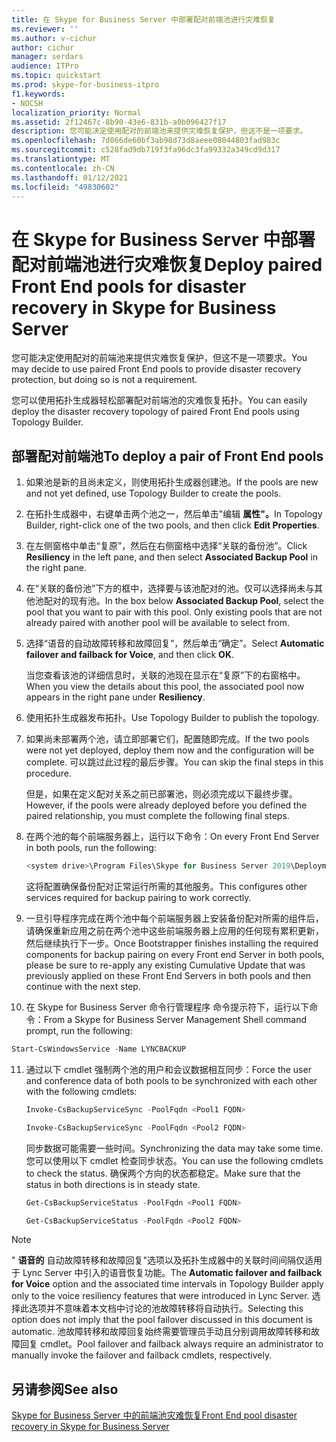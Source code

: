 ```yaml
---
title: 在 Skype for Business Server 中部署配对前端池进行灾难恢复
ms.reviewer: ''
ms.author: v-cichur
author: cichur
manager: serdars
audience: ITPro
ms.topic: quickstart
ms.prod: skype-for-business-itpro
f1.keywords:
- NOCSH
localization_priority: Normal
ms.assetid: 2f12467c-8b90-43e6-831b-a0b096427f17
description: 您可能决定使用配对的前端池来提供灾难恢复保护，但这不是一项要求。
ms.openlocfilehash: 7d066de60bf3ab98d73d8aeee08044803fad983c
ms.sourcegitcommit: c528fad9db719f3fa96dc3fa99332a349cd9d317
ms.translationtype: MT
ms.contentlocale: zh-CN
ms.lasthandoff: 01/12/2021
ms.locfileid: "49830602"
---
```

# <a name="deploy-paired-front-end-pools-for-disaster-recovery-in-skype-for-business-server"></a><span data-ttu-id="78f9d-103">在 Skype for Business Server 中部署配对前端池进行灾难恢复</span><span class="sxs-lookup"><span data-stu-id="78f9d-103">Deploy paired Front End pools for disaster recovery in Skype for Business Server</span></span>
 
<span data-ttu-id="78f9d-104">您可能决定使用配对的前端池来提供灾难恢复保护，但这不是一项要求。</span><span class="sxs-lookup"><span data-stu-id="78f9d-104">You may decide to use paired Front End pools to provide disaster recovery protection, but doing so is not a requirement.</span></span>
  
<span data-ttu-id="78f9d-105">您可以使用拓扑生成器轻松部署配对前端池的灾难恢复拓扑。</span><span class="sxs-lookup"><span data-stu-id="78f9d-105">You can easily deploy the disaster recovery topology of paired Front End pools using Topology Builder.</span></span> 
  
## <a name="to-deploy-a-pair-of-front-end-pools"></a><span data-ttu-id="78f9d-106">部署配对前端池</span><span class="sxs-lookup"><span data-stu-id="78f9d-106">To deploy a pair of Front End pools</span></span>

1. <span data-ttu-id="78f9d-107">如果池是新的且尚未定义，则使用拓扑生成器创建池。</span><span class="sxs-lookup"><span data-stu-id="78f9d-107">If the pools are new and not yet defined, use Topology Builder to create the pools.</span></span>
    
2. <span data-ttu-id="78f9d-108">在拓扑生成器中，右键单击两个池之一，然后单击"编辑 **属性"。**</span><span class="sxs-lookup"><span data-stu-id="78f9d-108">In Topology Builder, right-click one of the two pools, and then click **Edit Properties**.</span></span>
    
3. <span data-ttu-id="78f9d-109">在左侧窗格中单击“复原”，然后在右侧窗格中选择“关联的备份池”。</span><span class="sxs-lookup"><span data-stu-id="78f9d-109">Click **Resiliency** in the left pane, and then select **Associated Backup Pool** in the right pane.</span></span>
    
4. <span data-ttu-id="78f9d-p101">在“关联的备份池”下方的框中，选择要与该池配对的池。仅可以选择尚未与其他池配对的现有池。</span><span class="sxs-lookup"><span data-stu-id="78f9d-p101">In the box below **Associated Backup Pool**, select the pool that you want to pair with this pool. Only existing pools that are not already paired with another pool will be available to select from.</span></span>
    
5. <span data-ttu-id="78f9d-112">选择“语音的自动故障转移和故障回复”，然后单击“确定”。</span><span class="sxs-lookup"><span data-stu-id="78f9d-112">Select **Automatic failover and failback for Voice**, and then click **OK**.</span></span>
    
    <span data-ttu-id="78f9d-113">当您查看该池的详细信息时，关联的池现在显示在“复原”下的右窗格中。</span><span class="sxs-lookup"><span data-stu-id="78f9d-113">When you view the details about this pool, the associated pool now appears in the right pane under **Resiliency**.</span></span> 
    
6. <span data-ttu-id="78f9d-114">使用拓扑生成器发布拓扑。</span><span class="sxs-lookup"><span data-stu-id="78f9d-114">Use Topology Builder to publish the topology.</span></span>
    
7. <span data-ttu-id="78f9d-115">如果尚未部署两个池，请立即部署它们，配置随即完成。</span><span class="sxs-lookup"><span data-stu-id="78f9d-115">If the two pools were not yet deployed, deploy them now and the configuration will be complete.</span></span> <span data-ttu-id="78f9d-116">可以跳过此过程的最后步骤。</span><span class="sxs-lookup"><span data-stu-id="78f9d-116">You can skip the final steps in this procedure.</span></span>
    
    <span data-ttu-id="78f9d-117">但是，如果在定义配对关系之前已部署池，则必须完成以下最终步骤。</span><span class="sxs-lookup"><span data-stu-id="78f9d-117">However, if the pools were already deployed before you defined the paired relationship, you must complete the following final steps.</span></span>
    
8. <span data-ttu-id="78f9d-118">在两个池的每个前端服务器上，运行以下命令：</span><span class="sxs-lookup"><span data-stu-id="78f9d-118">On every Front End Server in both pools, run the following:</span></span>
    
   ```powershell
   <system drive>\Program Files\Skype for Business Server 2019\Deployment\Bootstrapper.exe 
   ```

    <span data-ttu-id="78f9d-119">这将配置确保备份配对正常运行所需的其他服务。</span><span class="sxs-lookup"><span data-stu-id="78f9d-119">This configures other services required for backup pairing to work correctly.</span></span>
    
9. <span data-ttu-id="78f9d-120">一旦引导程序完成在两个池中每个前端服务器上安装备份配对所需的组件后，请确保重新应用之前在两个池中这些前端服务器上应用的任何现有累积更新，然后继续执行下一步。</span><span class="sxs-lookup"><span data-stu-id="78f9d-120">Once Bootstrapper finishes installing the required components for backup pairing on every Front end Server in both pools, please be sure to re-apply any existing Cumulative Update that was previously applied on these Front End Servers in both pools and then continue with the next step.</span></span>

10. <span data-ttu-id="78f9d-121">在 Skype for Business Server 命令行管理程序 命令提示符下，运行以下命令：</span><span class="sxs-lookup"><span data-stu-id="78f9d-121">From a Skype for Business Server Management Shell command prompt, run the following:</span></span> 
    
   ```powershell
   Start-CsWindowsService -Name LYNCBACKUP
   ```

11. <span data-ttu-id="78f9d-122">通过以下 cmdlet 强制两个池的用户和会议数据相互同步：</span><span class="sxs-lookup"><span data-stu-id="78f9d-122">Force the user and conference data of both pools to be synchronized with each other with the following cmdlets:</span></span>
    
    ```powershell
    Invoke-CsBackupServiceSync -PoolFqdn <Pool1 FQDN>
    ```

    ```powershell
    Invoke-CsBackupServiceSync -PoolFqdn <Pool2 FQDN>
    ```

    <span data-ttu-id="78f9d-123">同步数据可能需要一些时间。</span><span class="sxs-lookup"><span data-stu-id="78f9d-123">Synchronizing the data may take some time.</span></span> <span data-ttu-id="78f9d-124">您可以使用以下 cmdlet 检查同步状态。</span><span class="sxs-lookup"><span data-stu-id="78f9d-124">You can use the following cmdlets to check the status.</span></span> <span data-ttu-id="78f9d-125">确保两个方向的状态都稳定。</span><span class="sxs-lookup"><span data-stu-id="78f9d-125">Make sure that the status in both directions is in steady state.</span></span>
    
    ```powershell
    Get-CsBackupServiceStatus -PoolFqdn <Pool1 FQDN>
    ```

    ```powershell
    Get-CsBackupServiceStatus -PoolFqdn <Pool2 FQDN>
    ```

> [!NOTE]
> <span data-ttu-id="78f9d-126">" **语音的** 自动故障转移和故障回复"选项以及拓扑生成器中的关联时间间隔仅适用于 Lync Server 中引入的语音恢复功能。</span><span class="sxs-lookup"><span data-stu-id="78f9d-126">The **Automatic failover and failback for Voice** option and the associated time intervals in Topology Builder apply only to the voice resiliency features that were introduced in Lync Server.</span></span> <span data-ttu-id="78f9d-127">选择此选项并不意味着本文档中讨论的池故障转移将自动执行。</span><span class="sxs-lookup"><span data-stu-id="78f9d-127">Selecting this option does not imply that the pool failover discussed in this document is automatic.</span></span> <span data-ttu-id="78f9d-128">池故障转移和故障回复始终需要管理员手动且分别调用故障转移和故障回复 cmdlet。</span><span class="sxs-lookup"><span data-stu-id="78f9d-128">Pool failover and failback always require an administrator to manually invoke the failover and failback cmdlets, respectively.</span></span>
  
## <a name="see-also"></a><span data-ttu-id="78f9d-129">另请参阅</span><span class="sxs-lookup"><span data-stu-id="78f9d-129">See also</span></span>

[<span data-ttu-id="78f9d-130">Skype for Business Server 中的前端池灾难恢复</span><span class="sxs-lookup"><span data-stu-id="78f9d-130">Front End pool disaster recovery in Skype for Business Server</span></span>](../../plan-your-deployment/high-availability-and-disaster-recovery/disaster-recovery.md)
